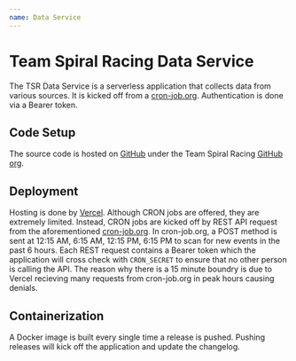 ```yaml
---
name: Data Service
---
```


# Team Spiral Racing Data Service
The TSR Data Service is a serverless application that collects data from various sources. It is kicked off from a [cron-job.org](https://cron-job.org/en/). Authentication is done via a Bearer token.

## Code Setup
The source code is hosted on [GitHub](https://github.com/Team-Spiral-Racing/data-servicea) under the Team Spiral Racing [GitHub org](https://github.com/Team-Spiral-Racing).

## Deployment
Hosting is done by [Vercel](https://vercel.com/). Although CRON jobs are offered, they are extremely limited. Instead, CRON jobs are kicked off by REST API request from the aforementioned [cron-job.org](https://cron-job.org/en/). In cron-job.org, a POST method is sent at 12:15 AM, 6:15 AM, 12:15 PM, 6:15 PM to scan for new events in the past 6 hours. Each REST request contains a Bearer token which the application will cross check with `CRON_SECRET` to ensure that no other person is calling the API. The reason why there is a 15 minute boundry is due to Vercel recieving many requests from cron-job.org in peak hours causing denials.

## Containerization
A Docker image is built every single time a release is pushed. Pushing releases will kick off the application and update the changelog.
